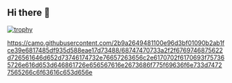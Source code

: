 ## Hi there 👋

[![trophy](https://github-profile-trophy.vercel.app/?username=Immortal215&theme=onedark)](https://github.com/ryo-ma/github-profile-trophy)

https://camo.githubusercontent.com/2b9a2649481100e96d3bf01090b2ab1fce39e6817485df935d588eae17d73488/68747470733a2f2f6769746875622d726561646d652d73746174732e76657263656c2e6170702f6170693f757365726e616d653d646861726e656567616e2673686f775f69636f6e733d74727565266c6f63616c653d656e
